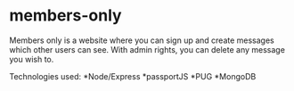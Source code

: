 # members-only
Members only is a website where you can sign up and create messages which other users can see. With admin rights, you can delete any message you wish to.

Technologies used:
  *Node/Express
  *passportJS
  *PUG
  *MongoDB
